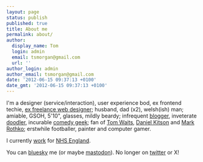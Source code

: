 ```yaml
---
layout: page
status: publish
published: true
title: About me
permalink: about/
author:
  display_name: Tom
  login: admin
  email: tsmorgan@gmail.com
  url: ''
author_login: admin
author_email: tsmorgan@gmail.com
date: '2012-06-15 09:37:13 +0100'
date_gmt: '2012-06-15 09:37:13 +0100'
---
```


I'm a designer (service/interaction), user experience bod, ex frontend techie, [ex freelance web designer](http://morganesque.com/); husband, dad (x2), welsh(ish) man; amiable, GSOH, 5'10", glasses, mildly beardy; infrequent [blogger](http://ghijklmno.net/archive/), inveterate [doodler](https://www.instagram.com/mootedoodle/), incurable [comedy geek](https://gentlecemetery.com/); fan of [Tom Waits](https://www.youtube.com/watch?v=WPnOEiehONQ&list=PLN4iuKdspbOxIvZnc0g5duv8RCiCSXYxy), [Daniel Kitson](https://www.youtube.com/watch?v=ImJ9b-EfkJg&t=7s) and [Mark Rothko](https://www.google.co.uk/search?tbm=isch&q=mark+rothko+paintings); erstwhile footballer, painter and computer gamer. 

I currently [work](https://www.linkedin.com/in/tsmorgan/) for [NHS England](https://www.england.nhs.uk/).

<!-- not unlike a young Eric&nbsp;Morecambe&nbsp;(not so young anymore) -->
<!-- [UK Health Security Agency](https://www.gov.uk/government/organisations/uk-health-security-agency).-->

You can [bluesky](https://bsky.app/profile/tsmz.bsky.social) me (or maybe <a rel="me" href="https://mastodon.social/@tsmz">mastodon</a>). No longer on [twitter](http://twitter.com/tsmz) or X!
